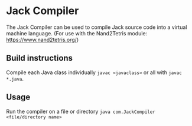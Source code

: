 # Jack Compiler
The Jack Compiler can be used to compile Jack source code into a virtual machine language. (For use with the Nand2Tetris module: https://www.nand2tetris.org/)

## Build instructions
Compile each Java class individually `javac <javaclass>` or all with `javac *.java`.

## Usage
Run the compiler on a file or directory `java com.JackCompiler <file/directory name>`
